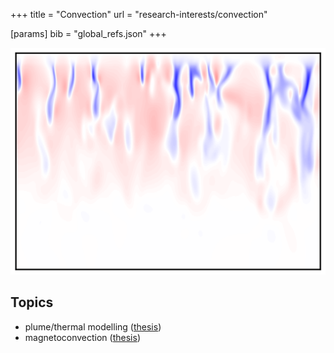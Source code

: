 +++
title = "Convection"
url = "research-interests/convection"

[params]
	bib = "global_refs.json"
+++

![plumes in a simulation of convection](a6.0.1ls_r1_uz_plumes.png)

## Topics
- plume/thermal modelling ([thesis](/blog/phd_thesis#chapter-8))
- magnetoconvection ([thesis](/blog/phd_thesis#chapter-10))

